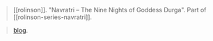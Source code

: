 > [[rolinson]]. "Navratri – The Nine Nights of Goddess Durga". Part of [[rolinson-series-navratri]].

> [blog](https://aryaakasha.com/2018/10/10/navratri-the-nine-nights-of-goddess-durga/).